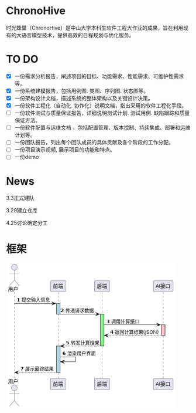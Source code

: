 # ChronoHive
时光蜂巢（ChronoHive）是中山大学本科生软件工程大作业的成果，旨在利用现有的大语言模型技术，提供高效的日程规划与优化服务。

# TO DO
- [x] 一份需求分析报告，阐述项目的目标、功能需求、性能需求、可维护性需求等。
- [x] 一份系统建模报告，包括用例图. 类图、序列图. 状态图等。
- [x] 一份架构设计文档，描述系统的整体架构以及关键设计决策。
- [x] 一份软件工程化（自动化. 协作化）说明文档，指出采用的软件工程化手段。
- [ ] 一份软件测试与质量保证报告，详细说明测试计划. 测试用例. 缺陷跟踪和质量保证方法。
- [ ] 一份软件配置与运维文档 ，包括配置管理、版本控制、持续集成、部署和运维计划等。
- [ ] 一份团队报告，列出每个团队成员的具体贡献及各个阶段的工作分配。
- [ ] 一份项目演示视频, 展示项目的功能和特点。
- [ ] 一份demo

# News
3.3正式建队  

3.29建立仓库 

4.25讨论确定分工

# 框架
![plantuml](docs/uml/image/流程图.png)
